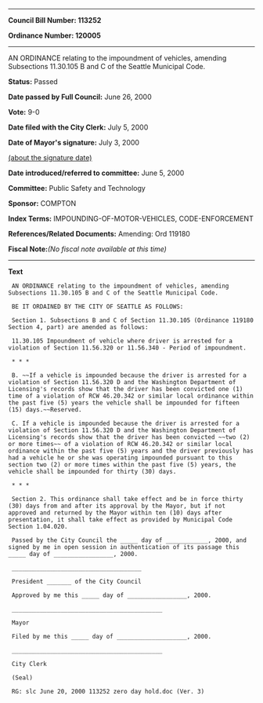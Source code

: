 

********

**Council Bill Number: 113252**
   
**Ordinance Number: 120005**
********

 AN ORDINANCE relating to the impoundment of vehicles, amending Subsections 11.30.105 B and C of the Seattle Municipal Code.

**Status:** Passed
   
**Date passed by Full Council:** June 26, 2000
   
**Vote:** 9-0
   
**Date filed with the City Clerk:** July 5, 2000
   
**Date of Mayor's signature:** July 3, 2000
   
[(about the signature date)](/~public/approvaldate.htm)
   
   
   
**Date introduced/referred to committee:** June 5, 2000
   
**Committee:** Public Safety and Technology
   
**Sponsor:** COMPTON
   
   
**Index Terms:** IMPOUNDING-OF-MOTOR-VEHICLES, CODE-ENFORCEMENT

**References/Related Documents:** Amending: Ord 119180

**Fiscal Note:**_(No fiscal note available at this time)_

********

**Text**
   
```
 AN ORDINANCE relating to the impoundment of vehicles, amending Subsections 11.30.105 B and C of the Seattle Municipal Code.

 BE IT ORDAINED BY THE CITY OF SEATTLE AS FOLLOWS:

 Section 1. Subsections B and C of Section 11.30.105 (Ordinance 119180 Section 4, part) are amended as follows:

 11.30.105 Impoundment of vehicle where driver is arrested for a violation of Section 11.56.320 or 11.56.340 - Period of impoundment.

 * * *

 B. ~~If a vehicle is impounded because the driver is arrested for a violation of Section 11.56.320 D and the Washington Department of Licensing's records show that the driver has been convicted one (1) time of a violation of RCW 46.20.342 or similar local ordinance within the past five (5) years the vehicle shall be impounded for fifteen (15) days.~~Reserved.

 C. If a vehicle is impounded because the driver is arrested for a violation of Section 11.56.320 D and the Washington Department of Licensing's records show that the driver has been convicted ~~two (2) or more times~~ of a violation of RCW 46.20.342 or similar local ordinance within the past five (5) years and the driver previously has had a vehicle he or she was operating impounded pursuant to this section two (2) or more times within the past five (5) years, the vehicle shall be impounded for thirty (30) days.

 * * *

 Section 2. This ordinance shall take effect and be in force thirty (30) days from and after its approval by the Mayor, but if not approved and returned by the Mayor within ten (10) days after presentation, it shall take effect as provided by Municipal Code Section 1.04.020.

 Passed by the City Council the _____ day of ____________, 2000, and signed by me in open session in authentication of its passage this _____ day of _________________, 2000.

 _____________________________________

 President _______ of the City Council

 Approved by me this _____ day of _________________, 2000.

 ___________________________________________

 Mayor

 Filed by me this _____ day of ____________________, 2000.

 ___________________________________________

 City Clerk

 (Seal)

 RG: slc June 20, 2000 113252 zero day hold.doc (Ver. 3)

```
